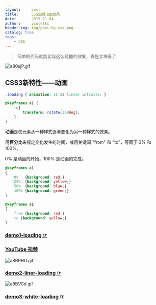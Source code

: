 ```yaml
---
layout:     post
title:      CSS加载动画效果
date:       2019-11-04
author:     violetks
header-img: img/post-bg-css.png
catalog: true
tags:
    - CSS
---
```


> 简单的代码就能实现这么炫酷的效果，真是太神奇了

![a80sjP.gif](https://s1.ax1x.com/2020/08/01/a80sjP.gif)
<!-- ![a80sjP.gif](/instructPic/a80sjP.gif) -->

## CSS3新特性——动画

```css
.loading { animation: a1 2s linear infinite; }

@keyframes a1 {
    to{
        transform: rotate(360deg);
    }
}
```

**动画**是使元素从一种样式逐渐变化为另一种样式的效果。

用**百分比**来规定变化发生的时间，或用关键词 "from" 和 "to"，等同于 0% 和 100%。

0% 是动画的开始，100% 是动画的完成。

```css
@keyframes a1
{
    0%   {background: red;}
    25%  {background: yellow;}
    50%  {background: blue;}
    100% {background: green;}
}
```

```css
@keyframes a1
{
    from {background: red;}
    to {background: yellow;}
}
```

### [demo1-loading ☞](/demo/loading/index.html)
### [YouTube 视频](https://www.youtube.com/watch?v=QLiZ5VrhA98)

![a8BPHO.gif](https://s1.ax1x.com/2020/08/01/a8BPHO.gif)
<!-- ![a8BPHO.gif](/instructPic/a8BPHO.gif) -->

### [demo2-liner-loading ☞](/demo/liner-loading/index.html)

![a8BVCd.gif](https://s1.ax1x.com/2020/08/01/a8BVCd.gif)
<!-- ![a8BVCd.gif](/instructPic/a8BVCd.gif) -->

### [demo3-white-loading ☞](/demo/white-loading/index.html)